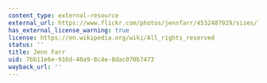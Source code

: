 ```yaml
---
content_type: external-resource
external_url: https://www.flickr.com/photos/jennfarr/4532487929/sizes/l/
has_external_license_warning: true
license: https://en.wikipedia.org/wiki/All_rights_reserved
status: ''
title: Jenn Farr
uid: 7bb11e6e-916d-40a9-8c4e-8dac070b7473
wayback_url: ''
---
```

